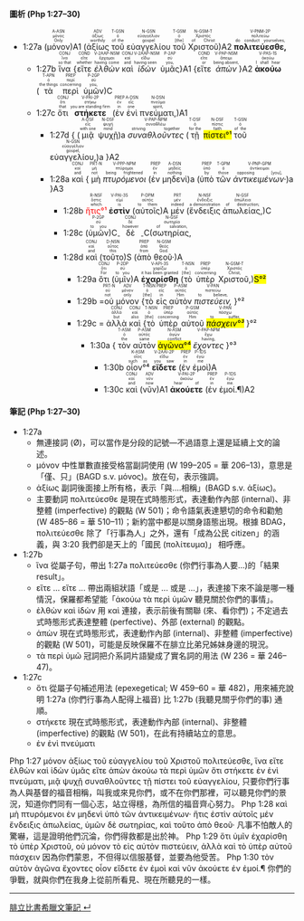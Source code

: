 #### 圖析 (Php 1:27–30)

- <rt>1:27a</rt> (<RUBY><ruby><ruby>μόνον<rt>Only</rt></ruby><rt>μόνος</rt></ruby><rt>A-ASN</rt></RUBY>)A1 (<RUBY><ruby><ruby>ἀξίως<rt>worthily</rt></ruby><rt>ἀξίως</rt></ruby><rt>ADV</rt></RUBY> <RUBY><ruby><ruby>τοῦ<rt>of the</rt></ruby><rt>ὁ</rt></ruby><rt>T-GSN</rt></RUBY> <RUBY><ruby><ruby>εὐαγγελίου<rt>gospel</rt></ruby><rt>εὐαγγέλιον</rt></ruby><rt>N-GSN</rt></RUBY> <RUBY><ruby><ruby>τοῦ<rt>[the]</rt></ruby><rt>ὁ</rt></ruby><rt>T-GSM</rt></RUBY> <RUBY><ruby><ruby>Χριστοῦ<rt>of Christ</rt></ruby><rt>Χριστός</rt></ruby><rt>N-GSM-T</rt></RUBY>)A2 <RUBY><ruby><ruby>**πολιτεύεσθε,**<rt>do conduct yourselves,</rt></ruby><rt>πολιτεύω</rt></ruby><rt>V-PNM-2P</rt></RUBY> 
	- <rt>1:27b</rt> <RUBY><ruby><ruby>ἵνα<rt>so that</rt></ruby><rt>ἵνα</rt></ruby><rt>CONJ</rt></RUBY> {<RUBY><ruby><ruby>εἴτε<rt>whether</rt></ruby><rt>εἴτε</rt></ruby><rt>COND</rt></RUBY> <RUBY><ruby><ruby>*ἐλθὼν*<rt>having come</rt></ruby><rt>ἔρχομαι</rt></ruby><rt>V-2AAP-NSM</rt></RUBY> <RUBY><ruby><ruby>καὶ<rt>and</rt></ruby><rt>καί</rt></ruby><rt>CONJ</rt></RUBY> <RUBY><ruby><ruby>*ἰδὼν*<rt>having seen</rt></ruby><rt>εἴδω</rt></ruby><rt>V-2AAP-NSM</rt></RUBY> <RUBY><ruby><ruby>ὑμᾶς<rt>you,</rt></ruby><rt>σύ</rt></ruby><rt>P-2AP</rt></RUBY>}A1 {<RUBY><ruby><ruby>εἴτε<rt>or</rt></ruby><rt>εἴτε</rt></ruby><rt>COND</rt></RUBY> <RUBY><ruby><ruby>*ἀπὼν*<rt>being absent,</rt></ruby><rt>ἄπειμι</rt></ruby><rt>V-PAP-NSM</rt></RUBY>}A2 <RUBY><ruby><ruby>**ἀκούω**<rt>I shall hear</rt></ruby><rt>ἀκούω</rt></ruby><rt>V-PAS-1S</rt></RUBY> (<RUBY><ruby><ruby>τὰ<rt>the things</rt></ruby><rt>ὁ</rt></ruby><rt>T-APN</rt></RUBY> <RUBY><ruby><ruby>περὶ<rt>concerning</rt></ruby><rt>περί</rt></ruby><rt>PREP</rt></RUBY> <RUBY><ruby><ruby>ὑμῶν<rt>you,</rt></ruby><rt>σύ</rt></ruby><rt>P-2GP</rt></RUBY>)C 
	- <rt>1:27c</rt> <RUBY><ruby><ruby>ὅτι<rt>that</rt></ruby><rt>ὅτι</rt></ruby><rt>CONJ</rt></RUBY> <RUBY><ruby><ruby>**στήκετε**<rt>you are standing firm</rt></ruby><rt>στήκω</rt></ruby><rt>V-PAI-2P</rt></RUBY> (<RUBY><ruby><ruby>ἐν<rt>in</rt></ruby><rt>ἐν</rt></ruby><rt>PREP</rt></RUBY> <RUBY><ruby><ruby>ἑνὶ<rt>one</rt></ruby><rt>εἷς</rt></ruby><rt>A-DSN</rt></RUBY> <RUBY><ruby><ruby>πνεύματι,<rt>spirit,</rt></ruby><rt>πνεῦμα</rt></ruby><rt>N-DSN</rt></RUBY>)A1
		- <rt>1:27d</rt> { <rt>(</rt><RUBY><ruby><ruby>μιᾷ<rt>with one</rt></ruby><rt>εἷς</rt></ruby><rt>A-DSF</rt></RUBY> <RUBY><ruby><ruby>ψυχῇ<rt>mind</rt></ruby><rt>ψυχή</rt></ruby><rt>N-DSF</rt></RUBY><rt>)a</rt> <RUBY><ruby><ruby>*συναθλοῦντες*<rt>striving together</rt></ruby><rt>συναθλέω</rt></ruby><rt>V-PAP-NPM</rt></RUBY> (<RUBY><ruby><ruby>τῇ<rt>for the</rt></ruby><rt>ὁ</rt></ruby><rt>T-DSF</rt></RUBY> <RUBY><ruby><ruby><mark>πίστει°¹</mark><rt>faith</rt></ruby><rt>πίστις</rt></ruby><rt>N-DSF</rt></RUBY> <RUBY><ruby><ruby>τοῦ<rt>of the</rt></ruby><rt>ὁ</rt></ruby><rt>T-GSN</rt></RUBY> <RUBY><ruby><ruby>εὐαγγελίου,<rt>gospel,</rt></ruby><rt>εὐαγγέλιον</rt></ruby><rt>N-GSN</rt></RUBY><rt>)a</rt> }A2
		-  <rt>1:28a</rt> <RUBY><ruby><ruby>καὶ<rt>and</rt></ruby><rt>καί</rt></ruby><rt>CONJ</rt></RUBY> { <RUBY><ruby><ruby>μὴ<rt>not</rt></ruby><rt>μή</rt></ruby><rt>PRT-N</rt></RUBY> <RUBY><ruby><ruby>*πτυρόμενοι*<rt>being frightened</rt></ruby><rt>πτύρομαι</rt></ruby><rt>V-PPP-NPM</rt></RUBY> <rt>(</rt><RUBY><ruby><ruby>ἐν<rt>in</rt></ruby><rt>ἐν</rt></ruby><rt>PREP</rt></RUBY> <RUBY><ruby><ruby>μηδενὶ<rt>nothing</rt></ruby><rt>μηδείς</rt></ruby><rt>A-DSN</rt></RUBY><rt>)a</rt> <rt>(</rt><RUBY><ruby><ruby>ὑπὸ<rt>by</rt></ruby><rt>ὑπό</rt></ruby><rt>PREP</rt></RUBY> <RUBY><ruby><ruby>τῶν<rt>those</rt></ruby><rt>ὁ</rt></ruby><rt>T-GPM</rt></RUBY> <RUBY><ruby><ruby>*ἀντικειμένων·*<rt>opposing [you],</rt></ruby><rt>ἀντίκειμαι</rt></ruby><rt>V-PNP-GPM</rt></RUBY><rt>)a</rt> }A3
			- <rt>1:28b</rt> <RUBY><ruby><ruby><font color='red'>ἥτις°¹</font><rt>which</rt></ruby><rt>ὅστις</rt></ruby><rt>R-NSF</rt></RUBY> <RUBY><ruby><ruby>**ἐστὶν**<rt>is</rt></ruby><rt>εἰμί</rt></ruby><rt>V-PAI-3S</rt></RUBY> (<RUBY><ruby><ruby>αὐτοῖς<rt>to them</rt></ruby><rt>αὐτός</rt></ruby><rt>P-DPM</rt></RUBY>)A <RUBY><ruby><ruby>μέν<rt>indeed</rt></ruby><rt>μέν</rt></ruby><rt>PRT</rt></RUBY> (<RUBY><ruby><ruby>ἔνδειξις<rt>a demonstration</rt></ruby><rt>ἔνδειξις</rt></ruby><rt>N-NSF</rt></RUBY> <RUBY><ruby><ruby>ἀπωλείας,<rt>of destruction;</rt></ruby><rt>ἀπώλεια</rt></ruby><rt>N-GSF</rt></RUBY>)C 
			- <rt>1:28c</rt> (<RUBY><ruby><ruby>ὑμῶν<rt>to you</rt></ruby><rt>σύ</rt></ruby><rt>P-2GP</rt></RUBY>)C<sub>-</sub> <RUBY><ruby><ruby>δὲ<rt>however</rt></ruby><rt>δέ</rt></ruby><rt>CONJ</rt></RUBY> <sub>-</sub>C(<RUBY><ruby><ruby>σωτηρίας,<rt>of salvation,</rt></ruby><rt>σωτηρία</rt></ruby><rt>N-GSF</rt></RUBY>
			- <rt>1:28d</rt> <RUBY><ruby><ruby>καὶ<rt>and</rt></ruby><rt>καί</rt></ruby><rt>CONJ</rt></RUBY> (<RUBY><ruby><ruby>τοῦτο<rt>this</rt></ruby><rt>οὗτος</rt></ruby><rt>D-NSN</rt></RUBY>)S (<RUBY><ruby><ruby>ἀπὸ<rt>from</rt></ruby><rt>ἀπό</rt></ruby><rt>PREP</rt></RUBY> <RUBY><ruby><ruby>θεοῦ·<rt>God.</rt></ruby><rt>θεός</rt></ruby><rt>N-GSM</rt></RUBY>)A 
				- <rt>1:29a</rt> <RUBY><ruby><ruby>ὅτι<rt>For</rt></ruby><rt>ὅτι</rt></ruby><rt>CONJ</rt></RUBY> (<RUBY><ruby><ruby>ὑμῖν<rt>to you</rt></ruby><rt>σύ</rt></ruby><rt>P-2DP</rt></RUBY>)A <RUBY><ruby><ruby>**ἐχαρίσθη**<rt>it has been granted</rt></ruby><rt>χαρίζω</rt></ruby><rt>V-API-3S</rt></RUBY> (<RUBY><ruby><ruby>τὸ<rt>[the]</rt></ruby><rt>ὁ</rt></ruby><rt>T-NSN</rt></RUBY> <RUBY><ruby><ruby>ὑπὲρ<rt>concerning</rt></ruby><rt>ὑπέρ</rt></ruby><rt>PREP</rt></RUBY> <RUBY><ruby><ruby>Χριστοῦ,<rt>Christ,</rt></ruby><rt>Χριστός</rt></ruby><rt>N-GSM-T</rt></RUBY>)<mark>S°²</mark> 
				- <rt>1:29b</rt> =<RUBY><ruby><ruby>οὐ<rt>not</rt></ruby><rt>οὐ</rt></ruby><rt>PRT-N</rt></RUBY> <RUBY><ruby><ruby>μόνον<rt>only</rt></ruby><rt>μόνον</rt></ruby><rt>ADV</rt></RUBY> {<RUBY><ruby><ruby>τὸ<rt>[the]</rt></ruby><rt>ὁ</rt></ruby><rt>T-NSN</rt></RUBY> <RUBY><ruby><ruby>εἰς<rt>in</rt></ruby><rt>εἰς</rt></ruby><rt>PREP</rt></RUBY> <RUBY><ruby><ruby>αὐτὸν<rt>Him</rt></ruby><rt>αὐτός</rt></ruby><rt>P-ASM</rt></RUBY> <RUBY><ruby><ruby>*πιστεύειν,*<rt>to believe,</rt></ruby><rt>πιστεύω</rt></ruby><rt>V-PAN</rt></RUBY> }°²
				- <rt>1:29c</rt> = <RUBY><ruby><ruby>ἀλλὰ<rt>but</rt></ruby><rt>ἀλλά</rt></ruby><rt>CONJ</rt></RUBY> <RUBY><ruby><ruby>καὶ<rt>also</rt></ruby><rt>καί</rt></ruby><rt>CONJ</rt></RUBY> {<RUBY><ruby><ruby>τὸ<rt>[the]</rt></ruby><rt>ὁ</rt></ruby><rt>T-NSN</rt></RUBY> <RUBY><ruby><ruby>ὑπὲρ<rt>concerning</rt></ruby><rt>ὑπέρ</rt></ruby><rt>PREP</rt></RUBY> <RUBY><ruby><ruby>αὐτοῦ<rt>Him</rt></ruby><rt>αὐτός</rt></ruby><rt>P-GSM</rt></RUBY> <RUBY><ruby><ruby><mark>*πάσχειν°³*</mark><rt>to suffer,</rt></ruby><rt>πάσχω</rt></ruby><rt>V-PAN</rt></RUBY> }°²
					- <rt>1:30a</rt> { <RUBY><ruby><ruby>τὸν<rt>the</rt></ruby><rt>ὁ</rt></ruby><rt>T-ASM</rt></RUBY> <RUBY><ruby><ruby>αὐτὸν<rt>same</rt></ruby><rt>αὐτός</rt></ruby><rt>P-ASM</rt></RUBY> <RUBY><ruby><ruby><mark>ἀγῶνα°⁴</mark><rt>conflict</rt></ruby><rt>ἀγών</rt></ruby><rt>N-ASM</rt></RUBY> <RUBY><ruby><ruby>*ἔχοντες*<rt>having,</rt></ruby><rt>ἔχω</rt></ruby><rt>V-PAP-NPM</rt></RUBY> }°³ 
						- <rt>1:30b</rt> <RUBY><ruby><ruby>οἷον°⁴<rt>such as</rt></ruby><rt>οἷος</rt></ruby><rt>K-ASM</rt></RUBY> <RUBY><ruby><ruby>**εἴδετε**<rt>you saw</rt></ruby><rt>εἴδω</rt></ruby><rt>V-2AAI-2P</rt></RUBY> (<RUBY><ruby><ruby>ἐν<rt>in</rt></ruby><rt>ἐν</rt></ruby><rt>PREP</rt></RUBY> <RUBY><ruby><ruby>ἐμοὶ<rt>me</rt></ruby><rt>ἐγώ</rt></ruby><rt>P-1DS</rt></RUBY>)A
						- <rt>1:30c</rt>  <RUBY><ruby><ruby>καὶ<rt>and</rt></ruby><rt>καί</rt></ruby><rt>CONJ</rt></RUBY> (<RUBY><ruby><ruby>νῦν<rt>now</rt></ruby><rt>νῦν</rt></ruby><rt>ADV</rt></RUBY>)A1 <RUBY><ruby><ruby>**ἀκούετε**<rt>hear of</rt></ruby><rt>ἀκούω</rt></ruby><rt>V-PAI-2P</rt></RUBY> (<RUBY><ruby><ruby>ἐν<rt>in</rt></ruby><rt>ἐν</rt></ruby><rt>PREP</rt></RUBY> <RUBY><ruby><ruby>ἐμοί.¶<rt>me.</rt></ruby><rt>ἐγώ</rt></ruby><rt>P-1DS</rt></RUBY>)A2 




#### 筆記 (Php 1:27–30)
- 1:27a
	- 無連接詞 (Ø)，可以當作是分段的記號—不過語意上還是延續上文的論述。
	- μόνον 中性單數直接受格當副詞使用 (W 199–205 = 華 206–13)，意思是「僅、只」(BAGD s.v. μόνος)。放在句，表示強調。
	- ἀξίως 副詞後面接上所有格，表示「與....相稱」(BAGD s.v. ἀξίως)。
	- 主要動詞 πολιτεύεσθε 是現在式時態形式，表達動作內部 (internal)、非整體 (imperfective) 的觀點 (W 501)；命令語氣表達懇切的命令和勸勉 (W 485–86 = 華 510–11)；新約當中都是以關身語態出現。根據 BDAG，πολιτεύεσθε 除了「行事為人」之外，還有「成為公民 citizen」的涵義，與 3:20 我們卻是天上的「國民 (πολίτευμα)」 相呼應。
- 1:27b
	- ἵνα 從屬子句，帶出 1:27a πολιτεύεσθε (你們行事為人要...)的「結果 result」。
	- εἴτε ... εἴτε ... 帶出兩組狀語「或是 ... 或是 ...」，表達接下來不論是哪一種情況，保羅都希望能「ἀκούω τὰ περὶ ὑμῶν 聽見關於你們的事情」。
	- ἐλθὼν καὶ ἰδὼν 用 καὶ 連接，表示前後有關聯 (來、看你們)；不定過去式時態形式表達整體 (perfective)、外部 (external) 的觀點。
	- ἀπὼν 現在式時態形式，表達動作內部 (internal)、非整體 (imperfective) 的觀點 (W 501)，可能是反映保羅不在腓立比弟兄姊妹身邊的現況。
	- τὰ περὶ ὑμῶ 冠詞把介系詞片語變成了實名詞的用法 (W 236 = 華 246–47)。
- 1:27c
	- ὅτι 從屬子句補述用法 (epexegetical; W 459–60 = 華 482)，用來補充說明 1:27a (你們行事為人配得上福音) 比 1:27b (我聽見關乎你們的事) 通順。
	- στήκετε 現在式時態形式，表達動作內部 (internal)、非整體 (imperfective) 的觀點 (W 501)，在此有持續站立的意思。
	- ἐν ἑνὶ πνεύματι 

Php 1:27 μόνον ἀξίως τοῦ εὐαγγελίου τοῦ Χριστοῦ πολιτεύεσθε, ἵνα εἴτε ἐλθὼν καὶ ἰδὼν ὑμᾶς εἴτε ἀπὼν ἀκούω τὰ περὶ ὑμῶν ὅτι στήκετε ἐν ἑνὶ πνεύματι, μιᾷ ψυχῇ συναθλοῦντες τῇ πίστει τοῦ εὐαγγελίου, 只要你們行事為人與基督的福音相稱，叫我或來見你們，或不在你們那裡，可以聽見你們的景況，知道你們同有一個心志，站立得穩，為所信的福音齊心努力。 Php 1:28 καὶ μὴ πτυρόμενοι ἐν μηδενὶ ὑπὸ τῶν ἀντικειμένων· ἥτις ἐστὶν αὐτοῖς μέν ἔνδειξις ἀπωλείας, ὑμῶν δὲ σωτηρίας, καὶ τοῦτο ἀπὸ θεοῦ· 凡事不怕敵人的驚嚇，這是證明他們沉淪，你們得救都是出於神。 Php 1:29 ὅτι ὑμῖν ἐχαρίσθη τὸ ὑπὲρ Χριστοῦ, οὐ μόνον τὸ εἰς αὐτὸν πιστεύειν, ἀλλὰ καὶ τὸ ὑπὲρ αὐτοῦ πάσχειν 因為你們蒙恩，不但得以信服基督，並要為他受苦。 Php 1:30 τὸν αὐτὸν ἀγῶνα ἔχοντες οἷον εἴδετε ἐν ἐμοὶ καὶ νῦν ἀκούετε ἐν ἐμοί.¶ 你們的爭戰，就與你們在我身上從前所看見、現在所聽見的一樣。 




---
[腓立比書希臘文筆記  ↵](Philippians-Notes.md)